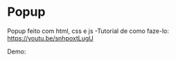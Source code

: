 # Popup
Popup feito com html, css e js
-Tutorial de como faze-lo: https://youtu.be/snhpoxtLugU

Demo: 

